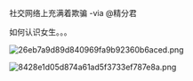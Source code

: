 社交网络上充满着欺骗 -via @精分君

如何认识女生。。。

![26eb7a9d89d840969fa9b92360b6aced.png](https://wxlzmt.github.io/cdn1/ext/qw/groups/10021/26eb7a9d89d840969fa9b92360b6aced.png)

![8428e1d05d874a61ad5f3733ef787e8a.png](https://wxlzmt.github.io/cdn1/ext/qw/groups/10021/8428e1d05d874a61ad5f3733ef787e8a.png)
